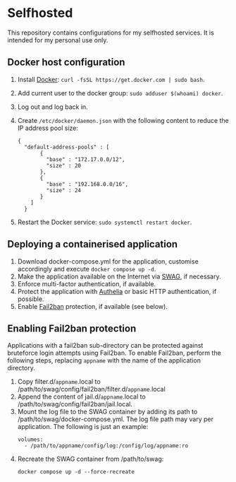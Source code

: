 # Selfhosted

This repository contains configurations for my selfhosted services. It is intended for my personal use only.

## Docker host configuration

1. Install [Docker](https://docs.docker.com/get-docker): `curl -fsSL https://get.docker.com | sudo bash`.
2. Add current user to the docker group: `sudo adduser $(whoami) docker`.
3. Log out and log back in.
4. Create `/etc/docker/daemon.json` with the following content to reduce the IP address pool size:
   
   ```
   {
     "default-address-pools" : [
          {
            "base" : "172.17.0.0/12",
            "size" : 20
          },
          {
            "base" : "192.168.0.0/16",
            "size" : 24
          }
       ]
     }
   ```
   
6. Restart the Docker service: `sudo systemctl restart docker`.

## Deploying a containerised application

1. Download docker-compose.yml for the application, customise accordingly and execute `docker compose up -d`.
2. Make the application available on the Internet via [SWAG](https://github.com/linuxserver/docker-swag), if necessary.
3. Enforce multi-factor authentication, if available.
4. Protect the application with [Authelia](https://github.com/authelia/authelia) or basic HTTP authentication, if possible.
5. Enable [Fail2ban](https://github.com/fail2ban/fail2ban) protection, if available (see below).

## Enabling Fail2ban protection

Applications with a fail2ban sub-directory can be protected against bruteforce login attempts using Fail2ban. To enable Fail2ban, perform the following steps, replacing `appname` with the name of the application directory.

1. Copy filter.d/`appname`.local to /path/to/swag/config/fail2ban/filter.d/`appname`.local
1. Append the content of jail.d/`appname`.local to /path/to/swag/config/fail2ban/jail.local.
1. Mount the log file to the SWAG container by adding its path to /path/to/swag/docker-compose.yml. The log file path may vary per application. The following is just an example:
   ```
   volumes:
     - /path/to/appname/config/log:/config/log/appname:ro
   ```
1. Recreate the SWAG container from /path/to/swag:
   ```
   docker compose up -d --force-recreate
   ```
